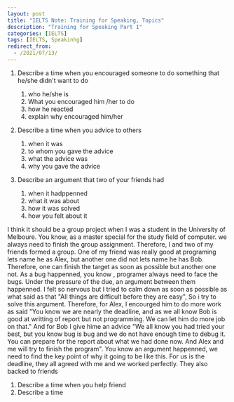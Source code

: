 ```yaml
---
layout: post
title: "IELTS Note: Training for Speaking, Topics"
description: "Training for Speaking Part 1"
categories: [IELTS]
tags: [IELTS, Speakinhg]
redirect_from:
  - /2021/07/13/
---
```

1. Describe a time when you encouraged someone to do something that he/she didn't want to do
   1. who he/she is
   2. What you encouraged him /her to do 
   3. how he reacted 
   4. explain why encouraged him/her
2. Describe a time when you advice to others
   1. when it was
   2. to whom you gave the advice 
   3. what the advice was
   4. why you gave the advice 


3. Describe an argument that two of your friends had
   1. when it hadppenned
   2. what it was about 
   3. how it was solved 
   4. how you felt about it 

I think it should be a group project when I was a student in the University of Melboure.
You know, as a master special for the study field of computer. we always need to finish the group assignment. Therefore, I and two of my friends formed a group.
One of my friend was really good at programing lets name he as Alex, but another one did not lets name he has Bob. Therefore, one can finish the target as soon as possible but another one not. As a bug happenned, you know , programer always need to face the bugs. Under the pressure of the due, an argument between them happenned. I felt so nervous but I tried to calm down as soon as possible as what said as that "All things are difficult before they are easy", So i try to solve this argument. Therefore, for Alex, I encourged him to do more work as said "You know we are nearly the deadline, and as we all know Bob is good at writting of report but not programming. We can let him do more job on that." And for Bob I give hime an advice "We all know you had tried your best, but you know bug is bug and we do not have enough time to debug it. You can prepare for the report about what we had done now. And Alex and me will try to finish the program".
You know an argument happenned, we need to find the key point of why it going to be like this. For us is the deadline, they all agreed with me and we worked perfectly. They also backed to friends


1. Describe a time when you help friend
2. Describe a time 